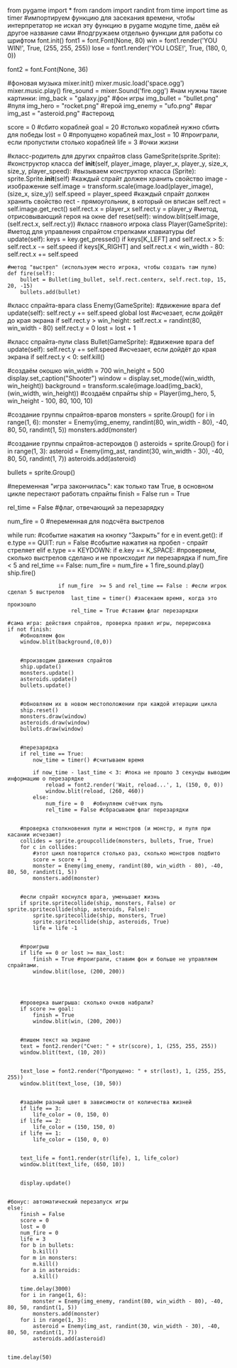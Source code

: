 from pygame import *
from random import randint
from time import time as timer #импортируем функцию для засекания времени, чтобы интерпретатор не искал эту функцию в pygame модуле time, даём ей другое название сами
#подгружаем отдельно функции для работы со шрифтом
font.init()
font1 = font.Font(None, 80)
win = font1.render('YOU WIN!', True, (255, 255, 255))
lose = font1.render('YOU LOSE!', True, (180, 0, 0))


font2 = font.Font(None, 36)


#фоновая музыка
mixer.init()
mixer.music.load('space.ogg')
mixer.music.play()
fire_sound = mixer.Sound('fire.ogg')
#нам нужны такие картинки:
img_back = "galaxy.jpg" #фон игры
img_bullet = "bullet.png" #пуля
img_hero = "rocket.png" #герой
img_enemy = "ufo.png" #враг
img_ast = "asteroid.png" #астероид


score = 0 #сбито кораблей
goal = 20 #столько кораблей нужно сбить для победы
lost = 0 #пропущено кораблей
max_lost = 10 #проиграли, если пропустили столько кораблей
life = 3  #очки жизни


#класс-родитель для других спрайтов
class GameSprite(sprite.Sprite):
#конструктор класса
    def __init__(self, player_image, player_x, player_y, size_x, size_y, player_speed):
        #вызываем конструктор класса (Sprite):
        sprite.Sprite.__init__(self)
        #каждый спрайт должен хранить свойство image - изображение
        self.image = transform.scale(image.load(player_image), (size_x, size_y))
        self.speed = player_speed
        #каждый спрайт должен хранить свойство rect - прямоугольник, в который он вписан
        self.rect = self.image.get_rect()
        self.rect.x = player_x
        self.rect.y = player_y
    #метод, отрисовывающий героя на окне
    def reset(self):
        window.blit(self.image, (self.rect.x, self.rect.y))
#класс главного игрока
class Player(GameSprite):
  #метод для управления спрайтом стрелками клавиатуры
    def update(self):
        keys = key.get_pressed()
        if keys[K_LEFT] and self.rect.x > 5:
            self.rect.x -= self.speed
        if keys[K_RIGHT] and self.rect.x < win_width - 80:
            self.rect.x += self.speed


    #метод "выстрел" (используем место игрока, чтобы создать там пулю)
    def fire(self):
        bullet = Bullet(img_bullet, self.rect.centerx, self.rect.top, 15, 20, -15)
        bullets.add(bullet)
#класс спрайта-врага 
class Enemy(GameSprite):
  #движение врага
    def update(self):
        self.rect.y += self.speed
        global lost
        #исчезает, если дойдёт до края экрана
        if self.rect.y > win_height:
            self.rect.x = randint(80, win_width - 80)
            self.rect.y = 0
            lost = lost + 1


#класс спрайта-пули 
class Bullet(GameSprite):
  #движение врага
    def update(self):
        self.rect.y += self.speed
        #исчезает, если дойдёт до края экрана
        if self.rect.y < 0:
            self.kill()
    
#создаём окошко
win_width = 700
win_height = 500
display.set_caption("Shooter")
window = display.set_mode((win_width, win_height))
background = transform.scale(image.load(img_back), (win_width, win_height))
#создаём спрайты
ship = Player(img_hero, 5, win_height - 100, 80, 100, 10)


#создание группы спрайтов-врагов
monsters = sprite.Group()
for i in range(1, 6):
    monster = Enemy(img_enemy, randint(80, win_width - 80), -40, 80, 50, randint(1, 5))
    monsters.add(monster)


#создание группы спрайтов-астероидов ()
asteroids = sprite.Group()
for i in range(1, 3):
    asteroid = Enemy(img_ast, randint(30, win_width - 30), -40, 80, 50, randint(1, 7))
    asteroids.add(asteroid)


bullets = sprite.Group()


#переменная "игра закончилась": как только там True, в основном цикле перестают работать спрайты
finish = False
run = True


rel_time = False #флаг, отвечающий за перезарядку


num_fire = 0  #переменная для подсчёта выстрелов         


while run:
   #событие нажатия на кнопку “Закрыть”
    for e in event.get():
        if e.type == QUIT:
            run = False
        #событие нажатия на пробел - спрайт стреляет
        elif e.type == KEYDOWN:
            if e.key == K_SPACE:
                    #проверяем, сколько выстрелов сделано и не происходит ли перезарядка
                    if num_fire < 5 and rel_time == False:
                        num_fire = num_fire + 1
                        fire_sound.play()
                        ship.fire()
                        
                    if num_fire  >= 5 and rel_time == False : #если игрок сделал 5 выстрелов
                        last_time = timer() #засекаем время, когда это произошло
                        rel_time = True #ставим флаг перезарядки
                
    #сама игра: действия спрайтов, проверка правил игры, перерисовка
    if not finish:
        #обновляем фон
        window.blit(background,(0,0))


        #производим движения спрайтов
        ship.update()
        monsters.update()
        asteroids.update()
        bullets.update()


        #обновляем их в новом местоположении при каждой итерации цикла
        ship.reset()
        monsters.draw(window)
        asteroids.draw(window)
        bullets.draw(window)


        #перезарядка
        if rel_time == True:
            now_time = timer() #считываем время
        
            if now_time - last_time < 3: #пока не прошло 3 секунды выводим информацию о перезарядке
                reload = font2.render('Wait, reload...', 1, (150, 0, 0))
                window.blit(reload, (260, 460))
            else:
                num_fire = 0   #обнуляем счётчик пуль
                rel_time = False #сбрасываем флаг перезарядки


        #проверка столкновения пули и монстров (и монстр, и пуля при касании исчезают)
        collides = sprite.groupcollide(monsters, bullets, True, True)
        for c in collides:
            #этот цикл повторится столько раз, сколько монстров подбито
            score = score + 1
            monster = Enemy(img_enemy, randint(80, win_width - 80), -40, 80, 50, randint(1, 5))
            monsters.add(monster)


        #если спрайт коснулся врага, уменьшает жизнь
        if sprite.spritecollide(ship, monsters, False) or sprite.spritecollide(ship, asteroids, False):
            sprite.spritecollide(ship, monsters, True)
            sprite.spritecollide(ship, asteroids, True)
            life = life -1


        #проигрыш
        if life == 0 or lost >= max_lost:
            finish = True #проиграли, ставим фон и больше не управляем спрайтами.
            window.blit(lose, (200, 200))




        #проверка выигрыша: сколько очков набрали?
        if score >= goal:
            finish = True
            window.blit(win, (200, 200))


        #пишем текст на экране
        text = font2.render("Счет: " + str(score), 1, (255, 255, 255))
        window.blit(text, (10, 20))


        text_lose = font2.render("Пропущено: " + str(lost), 1, (255, 255, 255))
        window.blit(text_lose, (10, 50))


        #задаём разный цвет в зависимости от количества жизней
        if life == 3:
            life_color = (0, 150, 0)
        if life == 2:
            life_color = (150, 150, 0)
        if life == 1:
            life_color = (150, 0, 0)


        text_life = font1.render(str(life), 1, life_color)
        window.blit(text_life, (650, 10))


        display.update()


    #бонус: автоматический перезапуск игры
    else:
        finish = False
        score = 0
        lost = 0
        num_fire = 0
        life = 3
        for b in bullets:
            b.kill()
        for m in monsters:
            m.kill()
        for a in asteroids:
            a.kill()   
        
        time.delay(3000)
        for i in range(1, 6):
            monster = Enemy(img_enemy, randint(80, win_width - 80), -40, 80, 50, randint(1, 5))
            monsters.add(monster)
        for i in range(1, 3):
            asteroid = Enemy(img_ast, randint(30, win_width - 30), -40, 80, 50, randint(1, 7))
            asteroids.add(asteroid)   


    time.delay(50)
